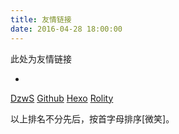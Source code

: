 ```yaml
---
title: 友情链接
date: 2016-04-28 18:00:00
---
```


此处为友情链接

- <!--more-->

[DzwS](http://dzws.github.io/)
[Github](https://github.com/)
[Hexo](https://hexo.io/)
[Rolity](http://rolity.github.io/)

以上排名不分先后，按首字母排序[微笑]。

